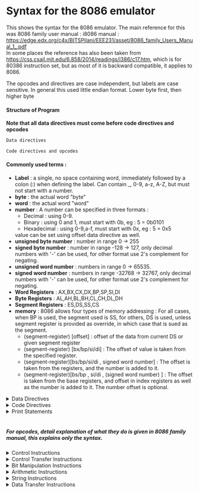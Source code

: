 # Syntax for the 8086 emulator

This shows the syntax for the 8086 emulator.
The main reference for this was 8086 family user manual : i8086 manual : https://edge.edx.org/c4x/BITSPilani/EEE231/asset/8086_family_Users_Manual_1_.pdf
<br />
In some places the reference has also been taken from https://css.csail.mit.edu/6.858/2014/readings/i386/c17.htm, which is for 80386 instruction set, but as most of it is backward compatible, it applies to 8086.

The opcodes and directives are case independent, but labels are case sensitive.
In general this used little endian format. Lower byte first, then higher byte

#### Structure of Program

<strong>Note that all data directives must come before code directives and opcodes</strong>

```bash
Data directives

Code directives and opcodes

```

#### Commonly used terms :

<div>
<ul>
    <li><strong>Label</strong> : a single, no space containing word, immediately followed by a colon (:) when defining the label. Can contain _, 0-9, a-z, A-Z, but must not start with a number.
    </li>
    <li>
        <strong>byte</strong> : the actual word "byte"
    </li>
    <li>
        <strong>word</strong> : the actual word "word"
    </li>
    <li>
        <strong>number</strong> : A number can be specified in three formats :
        <ul>
        <li> Decimal : using 0-9.</li>
        <li> Binary : using 0 and 1, must start with 0b, eg : 5 = 0b0101 </li>
        <li> Hexadecimal : using 0-9,a-f, must start with 0x, eg : 5 = 0x5 </li>
        </ul>
        value can be set using offset data directive as well.
    </li>
    <li>
        <strong>unsigned byte number</strong> : number in range 0 -> 255
    </li>
    <li>
        <strong>signed byte number</strong> : number in range -128 -> 127, only decimal numbers with '-' can be used, for other format use 2's complement for negating.
    </li>
    <li>
        <strong>unsigned word number</strong> : numbers in range 0 -> 65535.
    </li>
    <li>
        <strong>signed word number</strong> : numbers in range -32768 -> 32767, only decimal numbers with '-' can be used, for other format use 2's complement for negating.
    </li>
    <li>
        <strong>Word Registers</strong> : AX,BX,CX,DX,BP,SP,SI,DI
    </li>
    <li>
        <strong>Byte Registers</strong> : AL,AH,BL,BH,CL,CH,DL,DH
    </li>
    <li>
        <strong>Segment Registers</strong> : ES,DS,SS,CS
    </li>
    <li>
        <strong>memory</strong> : 8086 allows four types of memory addressing :
        For all cases, when BP is used, the segment used is SS, for others, DS is used, unless segment register is provided as override, in which case that is sued as the segment.
        <ul>
        <li>(segment-register) [offset] : offset of the data from current DS or given segment register</li>
        <li>(segment-register) [bx/bp/si/di] : The offset of value is taken from the specified register.</li>
        <li>(segment-register)[bs/bp/si/di , signed word number] : The offset is taken from the registers, and the number is added to it.</li>
        <li>(segment-register)[bs/bp , si/di , (signed word number) ] : The offset is taken from the base registers, and offset in index registers as well as the number is added to it. The number offset is optional.</li>
        </ul>
    </li>
</ul>
</div>

<details>
  <summary>Data Directives</summary>
    <div>
    <h4>Data directives supported by emulator</h4>
        <ul>
            <li>
                <strong>set</strong> : set directive is used for setting the value of  ds when storing the data.
                <p><strong>syntax</strong> : set unsigned-word-number</p>
            </li>
            <li>
                <strong>DB</strong> : used to store a single byte
                <p><strong>syntax</strong> : label is optional
                    <ul>
                    <li>(label) DB signed/unsigned byte number : sets a single byte to given value</li>
                    <li>(label) DB [unsigned word number] : sets given number of bytes to 0 (can be used to declare empty array)</li>
                    <li>(label) DB [signed/unsigned byte number ; unsigned word number] : sets given number of bytes (second argument) to given value (first argument).</li>
                    <li>(label) DB "string" : stores a string , characters or not escaped, eg : \n will be stored as \ and n.</li>
                    </ul>
                </p>
            </li>
            <li>
                <strong>DW</strong> : used to store a word number
                <p><strong>syntax</strong> : label is optional
                    <ul>
                    <li>(label) DW signed/unsigned word number : sets a word to given value</li>
                    <li>(label) DW [unsigned word number] : sets given number of words to 0 (can be used to declare empty array)</li>
                    <li>(label) DW [signed/unsigned word number ; unsigned word number] : sets given number of words (second argument) to given value (first argument).</li>
                    <li>(label) DW "string" : stores a string , characters or not escaped, eg : \n will be stored as \ and n.</li>
                    </ul>
                </p>
            </li>
            <li>
                <strong>offset</strong> : used to get offset of value from the data segment it was defined in. <strong>Note</strong> that this only gives offset from the segment was defined in, so if DS was changed using set, it will contain offset from that value.
                <p><strong>syntax</strong> :
                    <ul>
                    <li>offset label_name : can be used in place of number, as this is determined at compile time.</li>
                    </ul>
                </p>
            </li>
        </ul>
    </div>
</details>
<details>
  <summary>Code Directives</summary>
  <div>
    <h4>Code directives supported by emulator</h4>
    <ul>
        <li>
            <strong>macro definition</strong> : used to define macros, which can be used to put code in place, where parameters are replaced by given values at compile time
            <p><strong>syntax</strong> : macro macro_name (comma separated parameter list) -> replace string <- </p> The code between '->' and '<-' will be placed in place of macro use, where the parameters will be replaced by the ones given in macro call.<br />
            <strong> Note </strong> that recursive macros direct/ indirect are not supported. For no parameter macro use single _ as parameter in definition as well as use.<br/>
            For passing macro name to macro for invocation, make sure to leave space between param name and brackets :<br/>MACRO a(q)-> ADD AX,q <- MACRO b(k,q) -> k **this space** (q)<- b(a,5)<br/>
        </li>
        <li>
            <strong>macro use</strong> : used to 'call' macro, the code defined in macro will be placed in place of this,with parameters replaced.
            <p><strong>syntax</strong> : macro_name (comma separated value list)</p> The code between '->' and '<-' will be placed in place of macro use, where the parameters will be replaced by the ones given in macro call.
        </li>
        <li>
            <strong>procedure definition</strong> : used to define procedure
            <p><strong>syntax</strong> : def procedure_name {opcodes/macro use} <br />procedure name has same format as label, except ':'.</p>
        </li>
    </ul>
  </div>
</details>

<details>
  <summary>Print Statements</summary>
  <div>
    <h4>This shows print commands syntax, which can be used in the code as well as in interactive user prompt.</h4>
    <ul>
        <li>print flags : This will print the value of various flags.</li>
        <li>print reg   : This will print the value of registers.</li>
        <li>print mem start -> end : This will print the value of memory, from start to end, both inclusive. the start and end are unsigned number, in range 0 ->1048575</li>
        <li>print mem start:offset : This will print the value of memory from start, to start+offset. Value of start and start+offset must lie in 0 -> 1048575</li>
        <li>print :offset : This will print the value of memory from start of current data segment till offset, both inclusive.</li>
    </ul>
  </div>
</details>
<br />
<h5>For opcodes, detail explanation of what they do is given in 8086 family manual, this explains only the syntax.</h5>

<details>
  <summary>Control Instructions</summary>
    <div>
        These are single opcode instructions.<br />
        STC,CLC,CMC,STD,CLD,STI,CLI,HLT,NOP are supported.<br />
        WAIT, ESC, and LOCK are not supported <br />
        <strong>Syntax</strong> : opcode
    </div>
</details>

<details>
  <summary>Control Transfer Instructions</summary>
    <div>
        <ul>
            <li>jump instructions :<br />jmp, ja,jnbe,jae,jnb,jb,jnae,jbe,jna,jc,je,jz,jg,jnle,jge,jnl,jl,jnge,jle,jng,jnc,jne,jnz,jno,jnp,jpo,jns,jo,jp,jpe,js,jcxz</li>
            <li>loop instructions : <br />loop,loope,loopz,loopne,loopnz</li>
            <strong>Syntax</strong> : opcode label
        </ul>
        <div>
            <strong>int</strong> : Following interrupts are supported
            <ul>
                <li>int 3 : Can be used for debugging, displays user prompt</li>
                <li>int 0x10 : value of AH allowed are : 0AH,13H <br />
                0AH ignores BH & BL (page number and page attribute)<br/>
                13H ignores AL (write mode), BH & BL (page number and attributes), DH (row to print the string on), supports DL (column to print string on)</li>
                <li>int 0x21 :  value of AH allowed are : 1H,2H,0AH</li>
            </ul>
        </div>
        <p>into and iret are not supported</p>
        <div>
            <ul>
                <li><strong>call</strong> : used for calling a procedure.<br/>
                    <p><strong>syntax</strong> : call proc_name</p>
                </li>
                <li><strong>ret</strong> : used for returning from a procedure.<br/>
                    <p><strong>syntax</strong> : call</p>
                </li>
            </ul>
        </div>        
    </div>
</details>

<details>
  <summary>Bit Manipulation Instructions</summary>
    <div>
        <ul>
            <li><strong>not</strong> : bitwise not <br />
                <div><strong>syntax</strong> : <br/>
                not byte register<br/>
                not word register<br/>
                not byte memory<br/>
                not word memory<br/>
                not byte label<br/>
                not word label<br/>
                </div>
            </li>
            <li><strong>binary logical</strong> : and,or,xor,test 
            <div><strong>syntax</strong> : <br/>
                opcode byte-register , byte-register<br/>
                opcode word-register , word-register<br/>
                opcode byte-register , byte memory<br/>
                opcode word-register , word memory<br/>
                opcode byte-register , byte label<br/>
                opcode word-register , word label<br/>
                opcode byte memory , byte-register<br/>
                opcode word memory , word-register<br/>
                opcode byte label , byte-register<br/>
                opcode word label , word-register<br/>
                opcode byte-register , unsigned byte number<br/>
                opcode word-register , unsigned word number<br/>
                opcode byte memory , unsigned byte number<br/>
                opcode word memory , unsigned word number<br/>
                opcode byte label , unsigned byte number<br/>
                opcode word label , unsigned word number<br/>
                </div>
            </li>
            <li><strong>shifts and rotates</strong> : sal,shl,sar,shr,rol,ror,rcl,rcl
            <div><strong>syntax</strong> : <br/>
                opcode byte-register , unsigned byte number<br/>
                opcode word-register , unsigned byte number<br/>
                opcode byte-register , cl<br/>
                opcode word-register , cl<br/>
                opcode byte memory , unsigned byte number<br />
                opcode word memory , unsigned byte number<br />
                opcode byte memory , cl<br />
                opcode word memory , cl<br />
                opcode byte label , unsigned byte number<br />
                opcode word label , unsigned byte number<br />
                opcode byte label , cl<br />
                opcode word label , cl<br />
                </div>
            </li>
        </ul> 
    </div>
</details>

<details>
  <summary>Arithmetic Instructions</summary>
    <div>
        <ul>
            <li><strong>No operands</strong> : aaa,aad,aam,aas,daa,das,cbw,cwd<br />
                <strong>syntax</strong> : opcode
            </li>
            <li><strong>Single operand</strong> : dec,inc,neg,mul,imul,div,idiv<br/>
            <div><strong>syntax</strong> : <br/>
                    opcode byte-register<br/>
                    opcode word-register<br/>
                    opcode byte memory<br/>
                    opcode word memory<br/>
                    opcode byte label<br/>
                    opcode word label<br/>
                </div>
            </li>
            <li><strong>Binary opcodes</strong> : add, adc, sub, sbb, cmp <br/>
            <div><strong>syntax</strong> : <br/>
                    opcode byte-register , byte-register<br/>
                    opcode word-register , word-register<br/>
                    opcode byte-register , byte memory<br/>
                    opcode word-register , word memory<br/>
                    opcode byte-register , byte label<br/>
                    opcode word-register , word label<br/>
                    opcode byte memory , byte-register<br/>
                    opcode word memory , word-register<br/>
                    opcode byte label , byte-register<br/>
                    opcode word label , word-register<br/>
                    opcode byte-register , unsigned/signed byte number<br/>
                    opcode word-register , unsigned/signed word number<br/>
                    opcode byte memory , unsigned/signed byte number<br/>
                    opcode word memory , unsigned/signed word number<br/>
                    opcode byte label , unsigned/signed byte number<br/>
                    opcode word label , unsigned/signed word number<br/>
                    </div>
            </li>
        </ul>        
    </div>
</details>

<details>
  <summary>String Instructions</summary>
    <div>Instructions are : movs, lods,stos,cmps,scas<br />
        movsb, movsw are not supported<br />
        <strong>Syntax</strong> : <br />
        opcode byte<br/>
        opcode word<br/>
        The word and byte specifies if the string is byte string or word string<br/>
        <strong>repeat instructions</strong> <br/>
        rep supports movs,lods,stos<br/>
        repe,repz,repne,repnz supports cmps, scas<br/>
    </div>
</details>

<details>
  <summary>Data Transfer Instructions</summary>
    <div>
        in,out,lds,les are not supported <br/>    
        <ul>
    <li><strong>No operands</strong> : lahf,sahf,pushf,popf,xlat<br />
        <strong>syntax</strong> : opcode
    </li>
    <li><strong>lea</strong> : <br />
    <strong>syntax</strong> : 
    lea word-register word memory<br />
    lea word-register word label<br />
    </li>
    <li><strong>push</strong> : supports only word length memory<br />
    <strong>syntax</strong> : 
    push word-register<br />
    push segment-register (cs register allowed)<br />
    push word memory<br />
    push word label<br />
    </li>
    <li><strong>pop</strong> : supports only word length memory<br />
    <strong>syntax</strong> : 
    pop word-register<br />
    push segment-register (cs register not allowed)<br />
    push word memory<br />
    push word label<br />
    </li>
    <li><strong>xchg</strong> :<br />
    <strong>syntax</strong> : 
    xchg byte-register , byte-register<br />
    xchg word-register ,  word-register<br />
    xchg byte memory , byte-register<br />
    xchg byte-register , byte memory<br />
    xchg word memory , word-register<br />
    xchg word-register , word memory<br />
    xchg byte label , byte-register<br />
    xchg byte-register , byte label<br />
    xchg word label , word-register<br />
    xchg word-register , word label<br />
    </li>
    <li><strong>mov</strong> :<br />
    <strong>syntax</strong> : 
    mov byte-register , byte-register<br />
    mov word-register , word-register<br />
    mov byte-register , byte memory<br />
    mov word-register , word memory<br />
    mov byte-register , byte label<br />
    mov word-register , word label<br />
    mov byte memory , byte-register<br />
    mov word memory , word-memory<br />
    mov byte label , byte-register<br />
    mov word label , word-register<br />
    mov byte-register , unsigned/signed byte number<br />
    mov word-register , unsigned/signed word number<br />
    mov byte memory , unsigned/signed byte number<br />
    mov word memory , unsigned/signed word number<br />
    mov byte label , unsigned/signed byte number<br />
    mov word label , unsigned/signed word number<br />
    mov segment-register , word-register<br />
    mov word-register , segment-register<br />
    mov segment-register , word memory<br />
    mov segment-register , word label<br />
    mov word memory , segment-register<br />
    mov word label , segment-register<br />
    </li>
</ul>
    </div>
</details>
